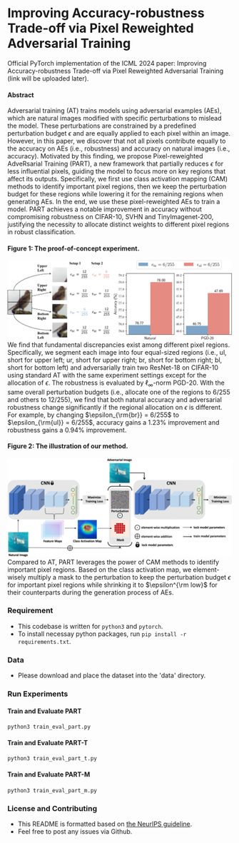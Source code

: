 # Improving Accuracy-robustness Trade-off via Pixel Reweighted Adversarial Training
Official PyTorch implementation of the ICML 2024 paper: Improving Accuracy-robustness Trade-off via Pixel Reweighted Adversarial Training (link will be uploaded later).

#### Abstract
Adversarial training (AT) trains models using adversarial examples (AEs), which are natural images modified with specific perturbations to mislead the model.
These perturbations are constrained by a predefined perturbation budget $\epsilon$ and are equally applied to each pixel within an image. 
However, in this paper, we discover that not all pixels contribute equally to the accuracy on AEs (i.e., robustness) and accuracy on natural images (i.e., accuracy). 
Motivated by this finding, we propose Pixel-reweighted AdveRsarial Training (PART), a new framework that partially reduces $\epsilon$ for less influential pixels, guiding the model to focus more on key regions that affect its outputs.
Specifically, we first use class activation mapping (CAM) methods to identify important pixel regions, then we keep the perturbation budget for these regions while lowering it for the remaining regions when generating AEs. 
In the end, we use these pixel-reweighted AEs to train a model.
PART achieves a notable improvement in accuracy without compromising robustness on CIFAR-10, SVHN and TinyImagenet-200, justifying the necessity to allocate distinct weights to different pixel regions in robust classification. 

#### Figure 1: The proof-of-concept experiment.
![motivation](https://github.com/JiachengZ01/PART/blob/main/images/motivation.jpg)
We find that fundamental discrepancies exist among different pixel regions. Specifically, we segment each image into four equal-sized regions (i.e., ul, short for upper left; ur, short for upper right; br, short for bottom right; bl, short for bottom left) and adversarially train two ResNet-18 on CIFAR-10 using standard AT with the same experiment settings except for the allocation of $\epsilon$. The robustness is evaluated by $\ell_{\infty}$-norm PGD-20. With the same overall perturbation budgets (i.e., allocate one of the regions to $6/255$ and others to $12/255$), we find that both natural accuracy and adversarial robustness change significantly if the regional allocation on $\epsilon$ is different. For example, by changing $\epsilon_{\rm{br}} = 6/255$ to $\epsilon_{\rm{ul}} = 6/255$, accuracy gains a 1.23\% improvement and robustness gains a 0.94\% improvement.

#### Figure 2: The illustration of our method.
![pipeline](https://github.com/JiachengZ01/PART/blob/main/images/pipeline.jpg)
Compared to AT, PART leverages the power of CAM methods to identify important pixel regions. Based on the class activation map, we element-wisely multiply a mask to the perturbation to keep the perturbation budget $\epsilon$ for important pixel regions while shrinking it to $\epsilon^{\rm low}$ for their counterparts during the generation process of AEs.

### Requirement
- This codebase is written for ```python3``` and ```pytorch```.
- To install necessay python packages, run ```pip install -r requirements.txt```.

### Data
- Please download and place the dataset into the 'data' directory.

### Run Experiments
#### Train and Evaluate PART
```
python3 train_eval_part.py
```
#### Train and Evaluate PART-T
```
python3 train_eval_part_t.py
```

#### Train and Evaluate PART-M
```
python3 train_eval_part_m.py
```

### License and Contributing
- This README is formatted based on [the NeurIPS guideline](https://github.com/paperswithcode/releasing-research-code).
- Feel free to post any issues via Github.
